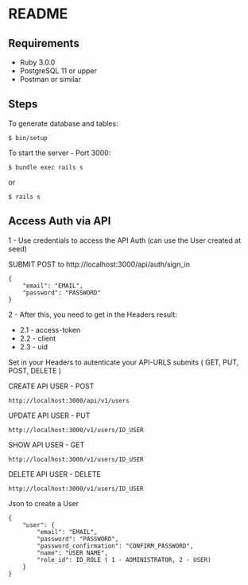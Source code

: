 # README

## Requirements

- Ruby 3.0.0
- PostgreSQL 11 or upper
- Postman or similar

## Steps

To generate database and tables:

```
$ bin/setup
```

To start the server - Port 3000:

```
$ bundle exec rails s
```
or

``` 
$ rails s
```

## Access Auth via API

1 - Use credentials to access the API Auth (can use the User created at seed)

SUBMIT POST to http://localhost:3000/api/auth/sign_in

``` 
{
    "email": "EMAIL",
    "password": "PASSWORD"
}
```

2 - After this, you need to get in the Headers result:
   - 2.1 - access-token
   - 2.2 - client
   - 2.3 - uid

Set in your Headers to autenticate your API-URLS submits ( GET, PUT, POST, DELETE )

CREATE API USER - POST
```
http://localhost:3000/api/v1/users
```
UPDATE API USER - PUT
```
http://localhost:3000/v1/users/ID_USER
```
SHOW API USER - GET
```
http://localhost:3000/v1/users/ID_USER
```
DELETE API USER - DELETE
```
http://localhost:3000/v1/users/ID_USER
```

Json to create a User

``` 
{
    "user": {
        "email": "EMAIL",
        "password": "PASSWORD",
        "password_confirmation": "CONFIRM_PASSWORD",
        "name": "USER NAME",
        "role_id": ID_ROLE ( 1 - ADMINISTRATOR, 2 - USER)
    }
}
```